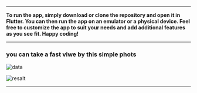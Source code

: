 

<hr>
<b>
To run the app, simply download or clone the repository and open it in Flutter. You can then run the app on an emulator or a physical device. Feel free to customize the app to suit your needs and add additional features as you see fit. Happy coding!
</b>
<hr>
<h3>you can take a fast viwe by this simple phots
</h3>

![data](https://user-images.githubusercontent.com/88496239/230197303-2c8a8333-13dc-4c2d-b725-e3ea6aec0a1a.png)


![resalt](https://user-images.githubusercontent.com/88496239/230197183-3ac5c600-b3e7-470e-bc37-e8fd5f180470.png)

<hr>

